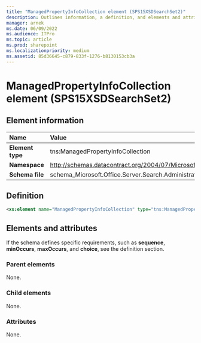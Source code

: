 ```yaml
---
title: "ManagedPropertyInfoCollection element (SPS15XSDSearchSet2)"
description: Outlines information, a definition, and elements and attributes for the ManagedPropertyInfoCollection element in Sharepoint.
manager: arnek
ms.date: 06/09/2022
ms.audience: ITPro
ms.topic: article
ms.prod: sharepoint
ms.localizationpriority: medium
ms.assetid: 85d36645-c879-833f-1276-b8130153cb3a
---
```


# ManagedPropertyInfoCollection element (SPS15XSDSearchSet2)

 
  
## Element information
|Name|Value|
|:-----|:-----|
|**Element type** |tns:ManagedPropertyInfoCollection   |
|**Namespace** |http://schemas.datacontract.org/2004/07/Microsoft.Office.Server.Search.Administration |
|**Schema file** |schema_Microsoft.Office.Server.Search.Administration.xsd |
   
## Definition

```XML
<xs:element name="ManagedPropertyInfoCollection" type="tns:ManagedPropertyInfoCollection"></xs:element>

```

## Elements and attributes

If the schema defines specific requirements, such as **sequence**, **minOccurs**, **maxOccurs**, and **choice**, see the definition section. 
  
### Parent elements

None.
  
### Child elements

None.
  
### Attributes

None.
  

